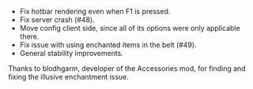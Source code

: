 - Fix hotbar rendering even when F1 is pressed.
- Fix server crash (#48).
- Move config client side, since all of its options were only applicable there.
- Fix issue with using enchanted items in the belt (#49).
- General stability improvements.

Thanks to blodhgarm, developer of the Accessories mod, for finding and fixing the illusive enchantment issue.
